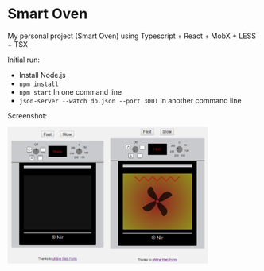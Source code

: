 # Smart Oven

My personal project (Smart Oven) using Typescript + React + MobX + LESS + TSX

Initial run:

* Install Node.js
* `npm install`
* `npm start` In one command line
* `json-server --watch db.json --port 3001` In another command line

Screenshot:
<div style="display:flex">
  <img src="src/images/SmartOvenScreenshot1.PNG" width="40%">
  <img src="src/images/SmartOvenScreenshot2.PNG" width="40%" >
</div>

